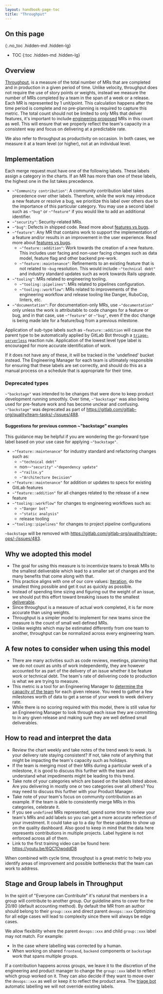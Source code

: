 ```yaml
---
layout: handbook-page-toc
title: "Throughput"
---
```


## On this page
{:.no_toc .hidden-md .hidden-lg}

- TOC
{:toc .hidden-md .hidden-lg}

## Overview

[Throughput](https://weblogs.asp.net/wallen/throughput-vs-velocity), is a
measure of the total number of MRs that are completed and in production in a
given period of time. Unlike velocity, throughput does not require the use of
story points or weights, instead we measure the number of MRs completed by a
team in the span of a week or a release. Each MR is represented by 1
unit/point.  This calculation happens after the time period is complete and no
pre-planning is required to capture this metric. The total count should not be
limited to only MRs that deliver features, it's important to include
[engineering proposed](/handbook/engineering/#engineering-proposed-initiatives)
MRs in this count as well. This will ensure that we properly reflect the team's
capacity in a consistent way and focus on delivering at a predictable rate.

We also refer to throughput as productivity on occasion. In both cases, we
measure it at a team level (or higher), not at an individual level.

## Implementation

Each merge request must have one of the following labels. These labels
assign a category in the charts. If an MR has more than one of these
labels, the highest one in the list takes precedence.

- `~"Community contribution"`: A community contribution label takes precedence over other labels. Therefore, while the work may introduce a new feature or resolve a bug, we prioritize this label over others due to the importance of this particular category.
You may use a second label such as `~"bug"` or `~"feature"` if you would like to add an additional identifier.
- `~"security"`: Security-related MRs.
- `~"bug"`: Defects in shipped code. Read more about [features vs bugs](/handbook/product/product-processes/#issues).
- `~"feature"`: Any MR that contains work to support the implementation of a feature and/or results in an improvement in the user experience. Read more about [features vs bugs](/handbook/product/product-processes/#issues.html).
  - `~"feature::addition"`: Work towards the creation of a new feature. This includes user facing and non-user facing changes such as data model, feature flag and other backend pre-work.
  - `~"feature::maintenance"`: Refinements to an existing feature that is not related to `~bug` resolution. This would include `~"technical debt"` and industry standard updates such as work towards Rails upgrade.
- `~"tooling"`: MRs related to engineering tooling.
  - `~"tooling::pipelines"`: MRs related to pipelines configuration.
  - `~"tooling::workflow"`: MRs related to improvements of the engineering workflow and release tooling like Danger, RuboCop, linters, etc.
- `~"documentation"`: For documentation-only MRs, use `~"documentation"` only unless the work is attributable to code changes for a feature or bug, and in that case, use `~"feature"` or `~"bug"`, even if the doc change is being made late for a feature/bug from a previous milestone.

Application of sub-type labels such as `~feature::addition` will cause the parent type to be automatically applied by GitLab Bot through a [`triage-serverless`](https://gitlab.com/gitlab-org/quality/triage-serverless) reaction rule. Application of the lowest level type label is encouraged for more accurate identification of work.

If it does not have any of these, it will be tracked in the 'undefined'
bucket instead. The Engineering Manager for each team is ultimately
responsible for ensuring that these labels are set correctly, and should
do this as a manual process on a schedule that is appropriate for their
time.

### Deprecated types

`~"backstage"` was intended to be changes that were done to keep product development running smoothly. Over time, `~"backstage"` was also being used for pre-feature work and has become unclear and confusing. `~"backstage"` was deprecated as part of <https://gitlab.com/gitlab-org/quality/team-tasks/-/issues/488>.

#### Suggestions for previous common ~"backstage" examples

This guidance may be helpful if you are wondering the go-forward type label based on your use case for applying `~"backstage"`.

- `~"feature::maintenance"` for industry standard and refactoring changes such as:
  - `~"technical debt"`
  -  non-`~"security"` `~"dependency update"`
  - `~"railsx.y"`
  - `~"Architecture Decision"`
- `~"feature::maintenance"` for addition or updates to specs for existing GitLab features
- `~"feature::addition"` for all changes related to the release of a new feature
- `~"tooling::workflow"` for changes to engineering workflows such as:
  - `~"Danger bot"`
  - `~"static analysis"`
  - release tooling
- `~"tooling::pipelines"` for changes to project pipeline configurations

`~backstage` will be removed with <https://gitlab.com/gitlab-org/quality/triage-ops/-/issues/483>.

## Why we adopted this model

- The goal for using this measure is to incentivize teams to break MRs to the smallest deliverable which lead to a smaller set of changes and the many benefits that come along with that.
- This practice aligns with one of our core values: [Iteration](/handbook/values/#iteration), do the smallest thing possible and get it out as quickly as possible.
- Instead of spending time sizing and figuring out the weight of an issue, we should put this effort toward breaking issues to the smallest [deliverable](/handbook/engineering/#code-quality-and-standards).
- Since throughput is a measure of actual work completed, it is far more
accurate than using weights.
- Throughput is a simpler model to implement for new teams since the measure
  is the count of small well defined MRs.
- Unlike weights which may be estimated differently from one team to another,
  throughput can be normalized across every engineering team.

## A few notes to consider when using this model

- There are many activities such as code reviews, meetings, planning that we do not count as units of work independently, they are however accounted for as part of the delivery of an issue whether it be feature work or technical debt.  The team's rate of delivering code to production is what we are trying to measure.
- This metric is a tool for an Engineering Manager to [determine the capacity
  of the team](/handbook/engineering/management/#project-management) for each given release.
  You need to gather a few milestones worth of data to get a sense of your week to week delivery rate.
- While there is no scoring required with this model, there is still value
  for an Engineering Manager to look through each issue they are committing to
  in any given release and making sure they are well defined small deliverables.

## How to read and interpret the data

- Review the chart weekly and take notes of the trend week to week.
Is your delivery rate staying consistent? If not,
take note of anything that might be impacting the team's capacity such as holidays.
- If the team is merging most of their MRs during a particular week of a milestone, it is
good to discuss this further with the team and understand what impediments might be leading to this
trend.
- Take note of your categories which are based on the labels listed above.
Are you delivering in mostly one or two categories over all others? You may need to discuss
this further with your Product Manager.
- Take note of your team's focus on community contribution as an example. If the team is able
to consistently merge MRs in this categories, celebrate it.
- If you see `undefined` MRs represented, spend some time to review your team's MRs
 and add labels so you can get a more accurate reflection of your investment. It could take up to
 a day for these updates to show up on the quality dashboard. Also good to keep in mind that
 the data here represents contributions in multiple projects. Label hygiene is not enforced across
 all of them.
- Link to the first training video can be found here: <https://youtu.be/6QC1OwoddD8>

When combined with cycle time, throughput is a great metric to help you identify areas of improvement and possible bottlenecks that the team can work to address.

## Stage and Group labels in Throughput

In the spirit of "Everyone can Contribute" it's natural that members in a group will contribute to another group.
Our guideline aims to cover for the 20/80 (default accounting method). By default the MR from an author should belong to their `group::xxx` and direct parent `devops::xxx`
Optimizing for all edge cases will lead to complexity since there will always be edge cases.

We allow flexibility where the parent `devops::xxx` and child `group::xxx` label may not match. For example:
* In the case where labelling was corrected by a human.
* When working on shared `frontend`, `backend` components or `backstage` work that spans multiple groups.

If a contribution happens across groups, we leave it to the discretion of the engineering and product manager to change the `group::xxx` label to reflect which group worked on it. They can also decide if they want to move over the `devops::xxx` as well or keep it to reflect the product area.
The [triage bot](https://gitlab.com/gitlab-org/quality/triage-ops/) automatic labelling we will not override existing labels.
